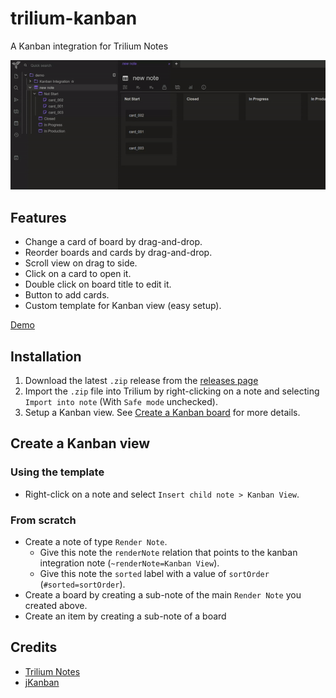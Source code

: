# trilium-kanban
A Kanban integration for Trilium Notes

![Demo](screenshots/demo.gif)

## Features

- Change a card of board by drag-and-drop.
- Reorder boards and cards by drag-and-drop.
- Scroll view on drag to side.
- Click on a card to open it.
- Double click on board title to edit it.
- Button to add cards.
- Custom template for Kanban view (easy setup).

[Demo](screenshots/README.md)

## Installation

1. Download the latest `.zip` release from the [releases page](https://github.com/CyrilLeblanc/trilium-kanban/releases)
2. Import the `.zip` file into Trilium by right-clicking on a note and selecting `Import into note` (With `Safe mode` unchecked).
3. Setup a Kanban view. See [Create a Kanban board](#create-a-kanban-view) for more details.

## Create a Kanban view

### Using the template

- Right-click on a note and select `Insert child note > Kanban View`.

### From scratch

- Create a note of type `Render Note`.
  - Give this note the `renderNote` relation that points to the kanban integration note (`~renderNote=Kanban View`).
  - Give this note the `sorted` label with a value of `sortOrder` (`#sorted=sortOrder`).
- Create a board by creating a sub-note of the main `Render Note` you created above.
- Create an item by creating a sub-note of a board

## Credits
- [Trilium Notes](https://github.com/zadam/trilium)
- [jKanban](https://github.com/riktar/jkanban)
